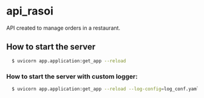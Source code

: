 # api_rasoi
API created to manage orders in a restaurant.

## How to start the server

```bash
  $ uvicorn app.application:get_app --reload
```

### How to start the server with custom logger:


```bash
  $ uvicorn app.application:get_app --reload --log-config=log_conf.yaml
```